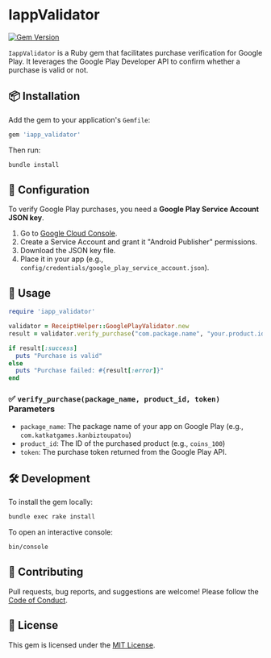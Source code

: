 # IappValidator
[![Gem Version](https://badge.fury.io/rb/iapp_validator.svg)](https://badge.fury.io/rb/iapp_validator)

`IappValidator` is a Ruby gem that facilitates purchase verification for Google Play. It leverages the Google Play Developer API to confirm whether a purchase is valid or not.

## 📦 Installation

Add the gem to your application's `Gemfile`:

```ruby
gem 'iapp_validator'
```

Then run:

```bash
bundle install
```

## 🔐 Configuration

To verify Google Play purchases, you need a **Google Play Service Account JSON key**.

1. Go to [Google Cloud Console](https://console.cloud.google.com).
2. Create a Service Account and grant it "Android Publisher" permissions.
3. Download the JSON key file.
4. Place it in your app (e.g., `config/credentials/google_play_service_account.json`).

## 🚀 Usage

```ruby
require 'iapp_validator'

validator = ReceiptHelper::GooglePlayValidator.new
result = validator.verify_purchase("com.package.name", "your.product.id", "purchase_token")

if result[:success]
  puts "Purchase is valid"
else
  puts "Purchase failed: #{result[:error]}"
end
```

### ✅ `verify_purchase(package_name, product_id, token)` Parameters

- `package_name`: The package name of your app on Google Play (e.g., `com.katkatgames.kanbiztoupatou`)
- `product_id`: The ID of the purchased product (e.g., `coins_100`)
- `token`: The purchase token returned from the Google Play API.

## 🛠 Development

To install the gem locally:

```bash
bundle exec rake install
```

To open an interactive console:

```bash
bin/console
```

## 🤝 Contributing

Pull requests, bug reports, and suggestions are welcome! Please follow the [Code of Conduct](https://github.com/certilremy/iapp_validator/blob/main/CODE_OF_CONDUCT.md).

## 📄 License

This gem is licensed under the [MIT License](https://opensource.org/licenses/MIT).
